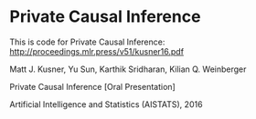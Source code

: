 # Private Causal Inference
This is code for Private Causal Inference: http://proceedings.mlr.press/v51/kusner16.pdf


Matt J. Kusner, Yu Sun, Karthik Sridharan, Kilian Q. Weinberger

Private Causal Inference [Oral Presentation]

Artificial Intelligence and Statistics (AISTATS), 2016

